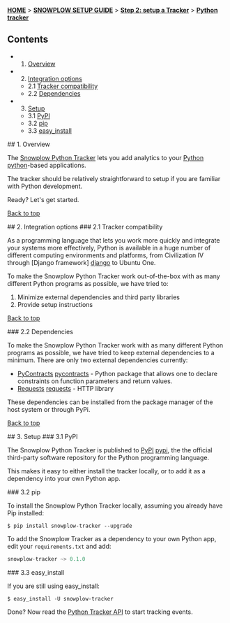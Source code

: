 <a name="top" />

[**HOME**](Home) > [**SNOWPLOW SETUP GUIDE**](Setting-up-Snowplow) > [**Step 2: setup a Tracker**](Setting-up-a-Tracker) > [**Python tracker**](Python-tracker-setup)

## Contents

- 1. [Overview](#overview)  
- 2. [Integration options](#integration-options)
  - 2.1 [Tracker compatibility](#compatibility)  
  - 2.2 [Dependencies](#dependencies)
- 3. [Setup](#setup)
  - 3.1 [PyPI](#pypi)
  - 3.2 [pip](#pip)
  - 3.3 [easy_install](#easy_install)

<a name="overview" />
## 1. Overview

The [Snowplow Python Tracker](https://github.com/snowplow/snowplow-python-tracker) lets you add analytics to your [Python] [python]-based applications.

The tracker should be relatively straightforward to setup if you are familiar with Python development.

Ready? Let's get started.

[Back to top](#top)

<a name="integration-options" />
## 2. Integration options

<a name="compatibility" />
### 2.1 Tracker compatibility

As a programming language that lets you work more quickly and integrate your systems more effectively, Python is available in a huge number of different computing environments and platforms, from Civilization IV through [Django framework] [django] to Ubuntu One.

To make the Snowplow Python Tracker work out-of-the-box with as many different Python programs as possible, we have tried to:

1. Minimize external dependencies and third party libraries
2. Provide setup instructions

[Back to top](#top)

<a name="dependencies" />
### 2.2 Dependencies

To make the Snowplow Python Tracker work with as many different Python programs as possible, we have tried to keep external dependencies to a minimum. There are only two external dependencies currently:

* [PyContracts] [pycontracts] - Python package that allows one to declare constraints on function parameters and return values.
* [Requests] [requests] - HTTP library

These dependencies can be installed from the package manager of the host system or through PyPi.

[Back to top](#top)

<a name="setup" />
## 3. Setup

<a name="pypi" />
### 3.1 PyPI

The Snowplow Python Tracker is published to [PyPI] [pypi], the the official third-party software repository for the Python programming language.

This makes it easy to either install the tracker locally, or to add it as a dependency into your own Python app.

<a name="pip" />
### 3.2 pip

To install the Snowplow Python Tracker locally, assuming you already have Pip installed:

    $ pip install snowplow-tracker --upgrade

To add the Snowplow Tracker as a dependency to your own Python app, edit your `requirements.txt` and add:

```python
snowplow-tracker ~> 0.1.0
```

<a name="easy_install" />
### 3.3 easy_install

If you are still using easy_install:

    $ easy_install -U snowplow-tracker

Done? Now read the [Python Tracker API](Python-Tracker) to start tracking events.

[python]: http://www.python.org/

[django]: https://www.djangoproject.com/

[pycontracts]: https://pypi.python.org/pypi/PyContracts
[requests]: https://pypi.python.org/pypi/requests

[pypi]: https://pypi.python.org/